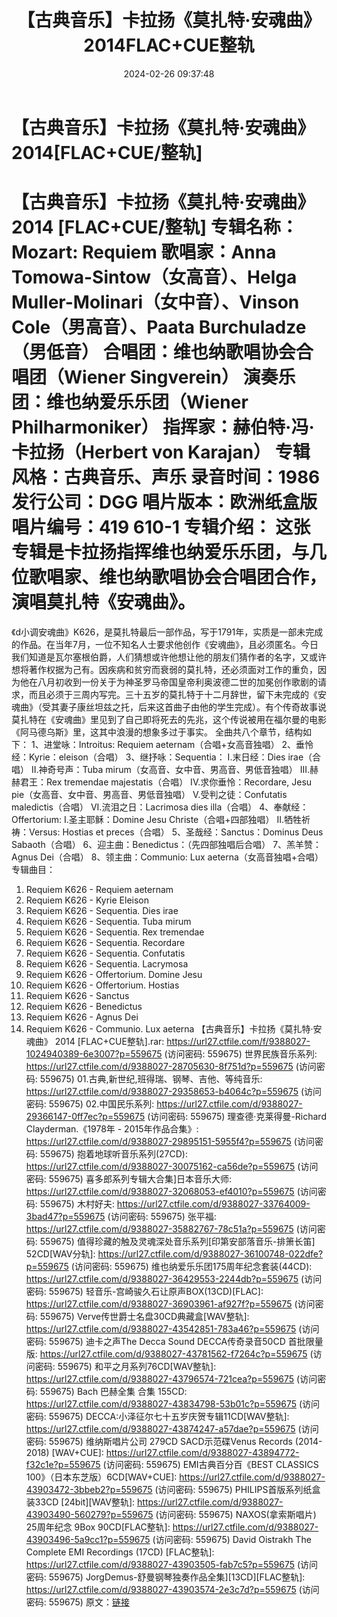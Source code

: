 ﻿---
title: 【古典音乐】卡拉扬《莫扎特·安魂曲》2014FLAC+CUE整轨
date: 2024-02-26 09:37:48
categories: 古典音乐、新世纪、纯音雅乐
tags: 纯音雅乐
---
# 【古典音乐】卡拉扬《莫扎特·安魂曲》2014[FLAC+CUE/整轨]

【古典音乐】卡拉扬《莫扎特·安魂曲》 2014 [FLAC+CUE/整轨]
专辑名称：Mozart: Requiem
歌唱家：Anna Tomowa-Sintow（女高音）、Helga Muller-Molinari（女中音）、Vinson
Cole（男高音）、Paata Burchuladze（男低音）
合唱团：维也纳歌唱协会合唱团（Wiener Singverein）
演奏乐团：维也纳爱乐乐团（Wiener Philharmoniker）
指挥家：赫伯特·冯·卡拉扬（Herbert von Karajan）
专辑风格：古典音乐、声乐
录音时间：1986
发行公司：DGG
唱片版本：欧洲纸盒版
唱片编号：419 610-1
专辑介绍：
这张专辑是卡拉扬指挥维也纳爱乐乐团，与几位歌唱家、维也纳歌唱协会合唱团合作，演唱莫扎特《安魂曲》。
==========
《d小调安魂曲》K626，是莫扎特最后一部作品，写于1791年，实质是一部未完成的作品。在当年7月，一位不知名人士要求他创作《安魂曲》，且必须匿名。今日我们知道是瓦尔塞根伯爵，人们猜想或许他想让他的朋友们猜作者的名字，又或许想将著作权据为己有。因疾病和贫穷而衰弱的莫扎特，还必须面对工作的重负，因为他在八月初收到一份关于为神圣罗马帝国皇帝利奥波德二世的加冕创作歌剧的请求，而且必须于三周内写完。三十五岁的莫扎特于十二月辞世，留下未完成的《安魂曲》（受其妻子康丝坦兹之托，后来这首曲子由他的学生完成）。有个传奇故事说莫扎特在《安魂曲》里见到了自己即将死去的先兆，这个传说被用在福尔曼的电影《阿马德乌斯》里，这其中浪漫的想象多过于事实。
全曲共八个章节，结构如下：
1、进堂咏：Introitus: Requiem aeternam（合唱+女高音独唱）
2、垂怜经：Kyrie：eleison（合唱）
3、继抒咏：Sequentia：
I.末日经：Dies irae（合唱）
II.神奇号声：Tuba mirum（女高音、女中音、男高音、男低音独唱）
III.赫赫君王：Rex tremendae majestatis（合唱）
IV.求你垂怜：Recordare, Jesu pie（女高音、女中音、男高音、男低音独唱）
V.受判之徒：Confutatis maledictis（合唱）
VI.流泪之日：Lacrimosa dies illa（合唱）
4、奉献经：Offertorium:
I.圣主耶稣：Domine Jesu Christe（合唱+四部独唱）
II.牺牲祈祷：Versus: Hostias et preces（合唱）
5、圣哉经：Sanctus：Dominus Deus Sabaoth（合唱）
6、迎主曲：Benedictus：（先四部独唱后合唱）
7、羔羊赞：Agnus Dei（合唱）
8、领主曲：Communio: Lux aeterna（女高音独唱+合唱）
专辑曲目：
01. Requiem K626 - Requiem aeternam
02. Requiem K626 - Kyrie Eleison
03. Requiem K626 - Sequentia. Dies irae
04. Requiem K626 - Sequentia. Tuba mirum
05. Requiem K626 - Sequentia. Rex tremendae
06. Requiem K626 - Sequentia. Recordare
07. Requiem K626 - Sequentia. Confutatis
08. Requiem K626 - Sequentia. Lacrymosa
09. Requiem K626 - Offertorium. Domine Jesu
10. Requiem K626 - Offertorium. Hostias
11. Requiem K626 - Sanctus
12. Requiem K626 - Benedictus
13. Requiem K626 - Agnus Dei
14. Requiem K626 - Communio. Lux aeterna
【古典音乐】卡拉扬《莫扎特·安魂曲》 2014 [FLAC+CUE整轨].rar: https://url27.ctfile.com/f/9388027-1024940389-6e3007?p=559675
(访问密码: 559675)
世界民族音乐系列: https://url27.ctfile.com/d/9388027-28705630-8f751d?p=559675
(访问密码: 559675)
01.古典,新世纪,班得瑞、钢琴、吉他、等纯音乐: https://url27.ctfile.com/d/9388027-29358653-b4064c?p=559675
(访问密码: 559675)
02.中国民乐系列: https://url27.ctfile.com/d/9388027-29366147-0ff7ec?p=559675
(访问密码: 559675)
理查德·克莱得曼-Richard Clayderman.《1978年 - 2015年作品合集》: https://url27.ctfile.com/d/9388027-29895151-5955f4?p=559675
(访问密码: 559675)
抱着地球听音乐系列(27CD): https://url27.ctfile.com/d/9388027-30075162-ca56de?p=559675
(访问密码: 559675)
喜多郎系列专辑大合集]日本音乐大师: https://url27.ctfile.com/d/9388027-32068053-ef4010?p=559675
(访问密码: 559675)
木村好夫: https://url27.ctfile.com/d/9388027-33764009-3bad47?p=559675
(访问密码: 559675)
张平福: https://url27.ctfile.com/d/9388027-35882767-78c51a?p=559675
(访问密码: 559675)
值得珍藏的触及灵魂深处音乐系列[印第安部落音乐-排箫长笛] 52CD[WAV分轨]: https://url27.ctfile.com/d/9388027-36100748-022dfe?p=559675
(访问密码: 559675)
维也纳爱乐乐团175周年纪念套装(44CD): https://url27.ctfile.com/d/9388027-36429553-2244db?p=559675
(访问密码: 559675)
轻音乐-宫崎骏久石让原声BOX(13CD)[FLAC]: https://url27.ctfile.com/d/9388027-36903961-af927f?p=559675
(访问密码: 559675)
Verve传世爵士名盘30CD典藏盒[WAV整轨]: https://url27.ctfile.com/d/9388027-43542851-783a46?p=559675
(访问密码: 559675)
迪卡之声The Decca Sound DECCA传奇录音50CD 首批限量版: https://url27.ctfile.com/d/9388027-43781562-f7264c?p=559675
(访问密码: 559675)
和平之月系列76CD[WAV整轨]: https://url27.ctfile.com/d/9388027-43796574-721cea?p=559675
(访问密码: 559675)
Bach 巴赫全集 合集 155CD: https://url27.ctfile.com/d/9388027-43834798-53b01c?p=559675
(访问密码: 559675)
DECCA:小泽征尔七十五岁庆贺专辑11CD[WAV整轨]: https://url27.ctfile.com/d/9388027-43874247-a57dae?p=559675
(访问密码: 559675)
维纳斯唱片公司 279CD SACD示范碟Venus Records (2014-2018) [WAV+CUE]:
https://url27.ctfile.com/d/9388027-43894772-f32c1e?p=559675
(访问密码: 559675)
EMI古典百分百《BEST CLASSICS 100》（日本东芝版）6CD[WAV+CUE]: https://url27.ctfile.com/d/9388027-43903472-3bbeb2?p=559675
(访问密码: 559675)
PHILIPS首版系列纸盒装33CD [24bit][WAV整轨]: https://url27.ctfile.com/d/9388027-43903490-560279?p=559675
(访问密码: 559675)
NAXOS(拿索斯唱片) 25周年纪念 9Box 90CD[FLAC整轨]: https://url27.ctfile.com/d/9388027-43903496-5a9cc1?p=559675
(访问密码: 559675)
David Oistrakh The Complete EMI Recordings (17CD) [FLAC整轨]:
https://url27.ctfile.com/d/9388027-43903505-fab7c5?p=559675
(访问密码: 559675)
JorgDemus-舒曼钢琴独奏作品全集][13CD][FLAC整轨]: https://url27.ctfile.com/d/9388027-43903574-2e3c7d?p=559675
(访问密码: 559675)
原文：[链接](https://blog.sina.com.cn/s/blog_1647c7e76010314i2.html)